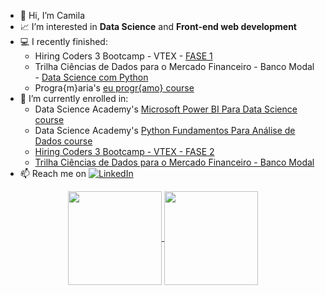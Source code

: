 - 👋 Hi, I’m Camila
- 📈 I’m interested in **Data Science** and **Front-end web development**
- 💻 I recently finished:
    <ul>
    <li>Hiring Coders 3 Bootcamp - VTEX - <a href="https://1drv.ms/b/s!Alc8XZE0_c49kwT7zyq8igiWNso4?e=zTOAeK">FASE 1</a></li>
    <li>Trilha Ciências de Dados para o Mercado Financeiro - Banco Modal - <a href="https://1drv.ms/b/s!Alc8XZE0_c49kwa43x33jqcZwxX7?e=fwS5da">Data Science com Python</a></li>
    <li>Progra{m}aria's <a href="https://euprogramo.thinkific.com/certificates/u0il6r6rjj">eu progr{amo} course</a></li>
    </ul>
- 🚀 I’m currently enrolled in:
    <ul>
      <li>Data Science Academy's <a href="https://www.datascienceacademy.com.br/course/microsoft-power-bi-para-data-science">Microsoft Power BI Para Data Science course</a></li>
    <li>Data Science Academy's <a href="https://www.datascienceacademy.com.br/course/python-fundamentos">Python Fundamentos Para Análise de Dados course</a></li>
    <li><a href="https://www.hiringcoders.com.br/">Hiring Coders 3 Bootcamp - VTEX - FASE 2</a></li>
    <li><a href="https://cursos.modalmais.com.br/">Trilha Ciências de Dados para o Mercado Financeiro - Banco Modal</a></li>
    </ul>
- 📫 Reach me on <a href="https://www.linkedin.com/in/camilalm-teixeira/"><img src="https://img.shields.io/badge/Linkedin-0077b5?style=flat&logo=linkedin" alt="LinkedIn" /></a>

<div align=center>
    <a href="https://github.com/alteregocamila">
        <img height="150em" align="center" src="https://github-readme-stats.vercel.app/api?username=alteregocamila&theme=merko&show_icons=true"/>
        <img height="150em" align="center" src="https://github-readme-stats.vercel.app/api/top-langs/?username=alteregocamila&layout=compact&theme=merko"/>
    </a>
</div>

<!---
alteregocamila/alteregocamila is a ✨ special ✨ repository because its `README.md` (this file) appears on your GitHub profile.
You can click the Preview link to take a look at your changes.
--->
